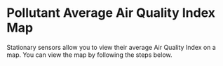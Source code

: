 # Pollutant Average Air Quality Index Map

Stationary sensors allow you to view their average Air Quality Index on a map. You can view the map by following the steps below.
